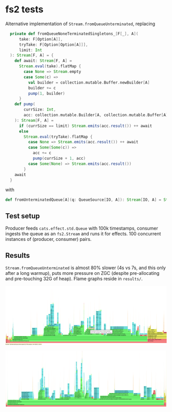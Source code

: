# fs2 tests

Alternative implementation of `Stream.fromQueueUnterminated`, replacing
```scala
  private def fromQueueNoneTerminatedSingletons_[F[_], A](
      take: F[Option[A]],
      tryTake: F[Option[Option[A]]],
      limit: Int
  ): Stream[F, A] = {
    def await: Stream[F, A] =
      Stream.eval(take).flatMap {
        case None => Stream.empty
        case Some(c) =>
          val builder = collection.mutable.Buffer.newBuilder[A]
          builder += c
          pump(1, builder)
      }
    def pump(
        currSize: Int,
        acc: collection.mutable.Builder[A, collection.mutable.Buffer[A]]
    ): Stream[F, A] =
      if (currSize == limit) Stream.emits(acc.result()) ++ await
      else
        Stream.eval(tryTake).flatMap {
          case None => Stream.emits(acc.result()) ++ await
          case Some(Some(c)) =>
            acc += c
            pump(currSize + 1, acc)
          case Some(None) => Stream.emits(acc.result())
        }
    await
  }
```

with 
```scala
def fromUnterminatedQueue[A](q: QueueSource[IO, A]): Stream[IO, A] = Stream.evalSeq(q.tryTakeN(None)).repeat
```

## Test setup

Producer feeds `cats.effect.std.Queue` with 100k timestamps, consumer ingests the queue as an `fs2.Stream` and runs it for effects.
100 concurrent instances of (producer, consumer) pairs. 

## Results

`Stream.fromQueueUnterminated` is almost 80% slower (4s vs 7s, and this only after a long warmup), 
puts more pressure on ZGC (despite pre-allocating and pre-touching 32G of heap).
Flame graphs reside in `results/`.

![fromQueue](results/fromQueue.png)

![fromQueue-new](results/fromQueue-new.png)
